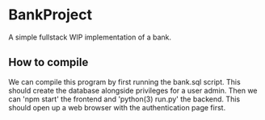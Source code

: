 # BankProject
A simple fullstack WIP implementation of a bank. 

## How to compile
We can compile this program by first running the bank.sql script. This should create the database alongside privileges
for a user admin. Then we can 'npm start' the frontend and 'python(3) run.py' the backend. This should open up a web browser
with the authentication page first. 
